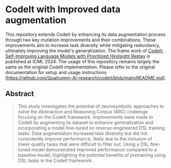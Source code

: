 # CodeIt with Improved data augmentation
This repository extends CodeIt by enhancing its data augmentation process through two key mutation improvements and their combinations. These improvements aim to increase task diversity while mitigating redundancy, ultimately improving the model's generalization. The frame work of [CodeIt: Self-Improving Language Models with Prioritized Hindsight Replay](https://arxiv.org/abs/2402.04858)
is published at ICML 2024. The usage of this repository remains largely the same as the original CodeIt implementation. Please refer to the original documentation for setup and usage instructions [https://github.com/Qualcomm-AI-research/codeit/blob/main/README.md].



## Abstract

> This study investigates the potential of neurosymbolic approaches to solve the Abstraction and Reasoning Corpus (ARC) challenge focusing on the CodeIt framework. Improvements were made to CodeIt by augmenting its dataset to enhance generalization and incorporating a model fine-tuned on reverse-engineered DSL training tasks. Data augmentation increased task diversity but did not consistently improve performance, likely due to the inclusion of lower-quality tasks that were difficult to filter out. Using a DSL fine-tuned model demonstrated improved performance compared to a baseline model, highlighting the potential benefits of pretraining using DSL tasks in the CodeIt framework.
